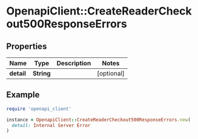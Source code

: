 # OpenapiClient::CreateReaderCheckout500ResponseErrors

## Properties

| Name | Type | Description | Notes |
| ---- | ---- | ----------- | ----- |
| **detail** | **String** |  | [optional] |

## Example

```ruby
require 'openapi_client'

instance = OpenapiClient::CreateReaderCheckout500ResponseErrors.new(
  detail: Internal Server Error
)
```

